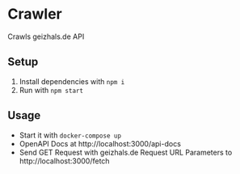 # Crawler
Crawls geizhals.de API

## Setup
1. Install dependencies with `npm i`
2. Run with `npm start`

## Usage
- Start it with `docker-compose up`
- OpenAPI Docs at http://localhost:3000/api-docs
- Send GET Request with geizhals.de Request URL Parameters to http://localhost:3000/fetch